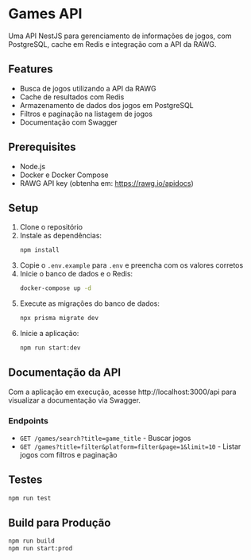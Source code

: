 # Games API

Uma API NestJS para gerenciamento de informações de jogos, com PostgreSQL, cache em Redis e integração com a API da RAWG.

## Features

- Busca de jogos utilizando a API da RAWG
- Cache de resultados com Redis
- Armazenamento de dados dos jogos em PostgreSQL
- Filtros e paginação na listagem de jogos
- Documentação com Swagger

## Prerequisites

- Node.js
- Docker e Docker Compose
- RAWG API key (obtenha em: https://rawg.io/apidocs)

## Setup

1. Clone o repositório
2. Instale as dependências:
   ```bash
   npm install
   ```
3. Copie o `.env.example` para `.env` e preencha com os valores corretos
4. Inicie o banco de dados e o Redis:
   ```bash
   docker-compose up -d
   ```
5. Execute as migrações do banco de dados:
   ```bash
   npx prisma migrate dev
   ```
6. Inicie a aplicação:
   ```bash
   npm run start:dev
   ```

## Documentação da API

Com a aplicação em execução, acesse http://localhost:3000/api para visualizar a documentação via Swagger.

### Endpoints

- `GET /games/search?title=game_title` - Buscar jogos
- `GET /games?title=filter&platform=filter&page=1&limit=10` - Listar jogos com filtros e paginação

## Testes

```bash
npm run test
```

## Build para Produção

```bash
npm run build
npm run start:prod
```
